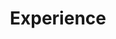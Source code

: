 ---
layout: topic
id: experience
title: Experience
nav: true
nav-order: 3
intro: Experience autumn in Wales. Throw yourself into the season with unique activities perfect for getting into the autumnal spirit. From unique foodie experiences to leisurely outdoor delights, immerse yourself in the seasonal beauty of Wales.

groups:

  - id: unexpected-foodie
    title: Unexpected Foodie
    pois:
      - id: wild-foraging
        title: Wild Foraging
        description: Connect with the rugged Welsh landscape by feasting on its autumnal larder. In Pembrokeshire, Llys Meddyg offers beach foraging short courses year-round. Hunt for razor clams, samphire, sea buckthorn berries and more, ready to be cooked up for the day’s lunch. Brecon Beacons Foraging takes you to the heart of the valleys, showing you the tips and tricks you need to make the most of the natural riches of the land. Bespoke courses take it a step further – botanic gin session anyone?
      - id: gwledd-conwy-feast
        title: Gwledd Conwy Feast
        description: Late October sees the highlight of the North Wales calendar – the Gwledd Conwy Feast. This famous food festival sees the whole town turnout for the festivities, with the picturesque quayside – backdropped by Conwy’s castle turrets – becoming a mecca for foodies across the country. Food markets and street food hawkers vie for your attention, with live music and art installations completing a weekend of glorious gluttony. Not one to be missed!

  - id: activities
    title: Activities
    pois:
      - id: canal-barge-trip
        title: Canal Barge Trip
        description: Once the industrial lifeline for much of Wales, the canal network now offers a leisurely way of seeing the rolling valleys of the Welsh interior. Head for the effortlessly picturesque town of Llangollen, where a wild slate river sits parallel to a steam train and a canal. The canal still offers horse-drawn boat tours, but for a truly remarkable experience, take a barge across the nearby Pontcysyllte Aqueduct, a World Heritage Site,  which supports the canal over its lofty travels across the wide Dee valley.
      - id: cycle-the-coast-path
        title: Cycle the Coast Path
        description: The Wales Coast Path is a unique adventure, one unending trail that covers the entire country’s coastline. Thing is, there’s 870 miles of it, so your choices for remote rides are as diverse as the landscapes you’ll discover. A highlight for amateurs and pros alike is the Mawddach Trail, which snakes along the route of an old train line. Expect gorgeous coastal views, crossing old wooden bridges and winding through bird sanctuaries as you cycle from charming Dolgellau to beautiful Barmouth.
      - id: stargazing
        title: Stargazing
        description: Wales is packed with designated Dark Sky locations, stretching from Snowdonia down to Pembrokeshire. Across Wales, tours offer a variety of expeditions to embark on as the sun goes down, from long walks and camping under the stars to upright paddle-boarding across moonlit lakes. But by all means, keep it simple; find a hill, grab some blankets and a picnic hamper, and delight at the show.
      - id: canoe-the-wye-valley
        title: Canoe the Wye Valley
        description: The Wye is a truly idyllic waterway that cuts from mid-Wales down to the Severn estuary. Hire a canoe and discover the beauty of the valley. Half a day will see you gliding into Hay-on-Wye, a remarkable stop. Or, head south and discover Monmouth with a stopover. Tintern Abbey and Chepstow Castle sit on the river’s banks further downstream, as the river closes in on the Severn.
---